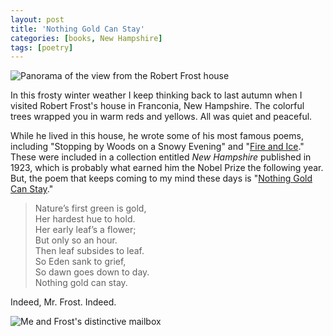 ```yaml
---
layout: post
title: 'Nothing Gold Can Stay'
categories: [books, New Hampshire]
tags: [poetry]
---
```

![Panorama of the view from the Robert Frost house](http://www.steemimg.com/images/2017/03/17/PANO_20161015_111347_low77930.jpg)

In this frosty winter weather I keep thinking back to last autumn when I visited Robert Frost's house in Franconia, New Hampshire. The colorful trees wrapped you in warm reds and yellows. All was quiet and peaceful.

While he lived in this house, he wrote some of his most famous poems, including "Stopping by Woods on a Snowy Evening" and "[Fire and Ice](https://www.poets.org/poetsorg/poem/fire-and-ice)." These were included in a collection entitled _New Hampshire_ published in 1923, which is probably what earned him the Nobel Prize the following year. But, the poem that keeps coming to my mind these days is "[Nothing Gold Can Stay](https://www.poets.org/poetsorg/poem/nothing-gold-can-stay)."

> Nature’s first green is gold,<br/>
> Her hardest hue to hold.<br/>
> Her early leaf’s a flower;<br/>
> But only so an hour.<br/>
> Then leaf subsides to leaf.<br/>
> So Eden sank to grief,<br/>
> So dawn goes down to day.<br/>
> Nothing gold can stay.

Indeed, Mr. Frost. Indeed.

![Me and Frost's distinctive mailbox](http://www.steemimg.com/images/2017/03/17/IMG_20161015_111446a7e8d.jpg)
